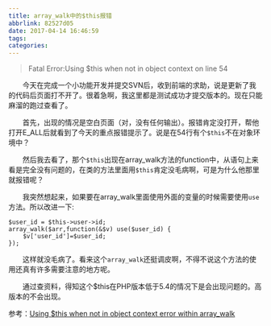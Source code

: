 ```yaml
---
title: array_walk中的$this报错
abbrlink: 82527d05
date: 2017-04-14 16:46:59
tags:
categories:
---
```


>Fatal Error:Using $this when not in object context on line 54

　　今天在完成一个小功能开发并提交SVN后，收到前端的求助，说是更新了我的代码后页面打不开了。很着急啊，我这里都是测试成功才提交版本的。现在只能麻溜的跑过查看了。

　　首先，出现的情况是空白页面（对，没有任何输出）。报错肯定没打开，帮他打开E_ALL后就看到了今天的重点报错提示了。说是在54行有个`$this`不在对象环境中？

　　然后我去看了，那个`$this`出现在array_walk方法的function中，从语句上来看是完全没有问题的，在类的方法里面用`$this`肯定没毛病啊，可是为什么他那里就报错呢？

　　我突然想起来，如果要在array_walk里面使用外面的变量的时候需要使用`use`方法。所以改进一下:

```
$user_id = $this->user->id;
array_walk($arr,function(&$v) use($user_id) {
	$v['user_id']=$user_id;
});
```

　　这样就没毛病了。看来这个`array_walk`还挺调皮啊，不得不说这个方法的使用还真有许多需要注意的地方呢。

　　通过查资料，得知这个$this在PHP版本低于5.4的情况下是会出现问题的。高版本的不会出现。

参考：[Using $this when not in object context error within array_walk](http://stackoverflow.com/questions/19033184/using-this-when-not-in-object-context-error-within-array-walk)